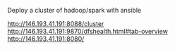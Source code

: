 Deploy a cluster of hadoop/spark with ansible


http://146.193.41.191:8088/cluster
http://146.193.41.191:9870/dfshealth.html#tab-overview
http://146.193.41.191:8080/